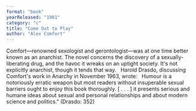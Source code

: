 ```yaml
---
format: "book"
yearReleased: "1961"
category: "c"
title: "Come Out to Play"
author: "Alex Comfort"
---
```

Comfort—renowned sexologist and gerontologist—was at one time better known as an anarchist. The novel concerns the discovery of a sexually-liberating drug, and the havoc it wreaks on an uptight society. It's not explicitly anarchist, though it tends that way.
 
Harold Drasdo, discussing Comfort's work in Anarchy in November 1963, wrote:
 
Humour is a notoriously erratic weapon but most readers  without insuperable sexual barriers ought to enjoy this book thoroughly. [ . . .  ] it presents serious and humane ideas about sexual and personal relationships  and about modern science and politics." (Drasdo: 352)